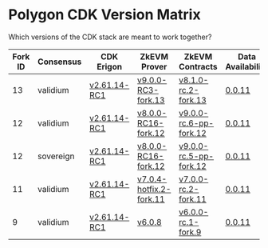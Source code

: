 # Polygon CDK Version Matrix

Which versions of the CDK stack are meant to work together?

Fork ID|Consensus|CDK Erigon|ZkEVM Prover|ZkEVM Contracts|Data Availability|Bridge
---|---|---|---|---|---|---
13|validium|[v2.61.14-RC1](https://github.com/0xPolygonHermez/cdk-erigon/releases/tag/v2.61.14-RC1)|[v9.0.0-RC3-fork.13](https://github.com/0xPolygonHermez/zkevm-prover/releases/tag/v9.0.0-RC3)|[v8.1.0-rc.2-fork.13](https://github.com/0xPolygonHermez/zkevm-contracts/releases/tag/v8.1.0-rc.2-fork.13)|[0.0.11](https://github.com/0xPolygon/cdk-data-availability/releases/tag/v0.0.11)|[v0.6.0-RC9](https://github.com/0xPolygonHermez/zkevm-bridge-service/releases/tag/v0.6.0-RC9)
12|validium|[v2.61.14-RC1](https://github.com/0xPolygonHermez/cdk-erigon/releases/tag/v2.61.14-RC1)|[v8.0.0-RC16-fork.12](https://github.com/0xPolygonHermez/zkevm-prover/releases/tag/v8.0.0-RC16)|[v9.0.0-rc.6-pp-fork.12](https://github.com/0xPolygonHermez/zkevm-contracts/releases/tag/v9.0.0-rc.6-pp-fork.12)|[0.0.11](https://github.com/0xPolygon/cdk-data-availability/releases/tag/v0.0.11)|[v0.6.0-RC9](https://github.com/0xPolygonHermez/zkevm-bridge-service/releases/tag/v0.6.0-RC9)
12|sovereign|[v2.61.14-RC1](https://github.com/0xPolygonHermez/cdk-erigon/releases/tag/v2.61.14-RC1)|[v8.0.0-RC16-fork.12](https://github.com/0xPolygonHermez/zkevm-prover/releases/tag/v8.0.0-RC16)|[v9.0.0-rc.5-pp-fork.12](https://github.com/0xPolygonHermez/zkevm-contracts/releases/tag/v9.0.0-rc.5-pp-fork.12)|[0.0.11](https://github.com/0xPolygon/cdk-data-availability/releases/tag/v0.0.11)|[v0.6.0-RC9](https://github.com/0xPolygonHermez/zkevm-bridge-service/releases/tag/v0.6.0-RC9)
11|validium|[v2.61.14-RC1](https://github.com/0xPolygonHermez/cdk-erigon/releases/tag/v2.61.14-RC1)|[v7.0.4-hotfix.2-fork.11](https://github.com/0xPolygonHermez/zkevm-prover/releases/tag/v7.0.4-hotfix.2)|[v7.0.0-rc.2-fork.11](https://github.com/0xPolygonHermez/zkevm-contracts/releases/tag/v7.0.0-rc.2-fork.11)|[0.0.11](https://github.com/0xPolygon/cdk-data-availability/releases/tag/v0.0.11)|[v0.6.0-RC9](https://github.com/0xPolygonHermez/zkevm-bridge-service/releases/tag/v0.6.0-RC9)
9|validium|[v2.61.14-RC1](https://github.com/0xPolygonHermez/cdk-erigon/releases/tag/v2.61.14-RC1)|[v6.0.8](https://github.com/0xPolygonHermez/zkevm-prover/releases/tag/v6.0.8)|[v6.0.0-rc.1-fork.9](https://github.com/0xPolygonHermez/zkevm-contracts/releases/tag/v6.0.0-rc.1-fork.9)|[0.0.11](https://github.com/0xPolygon/cdk-data-availability/releases/tag/v0.0.11)|[v0.6.0-RC9](https://github.com/0xPolygonHermez/zkevm-bridge-service/releases/tag/v0.6.0-RC9)
